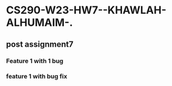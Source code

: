 # CS290-W23-HW7--KHAWLAH-ALHUMAIM-.

## post assignment7 
### Feature 1 with 1 bug
### feature 1 with bug fix

